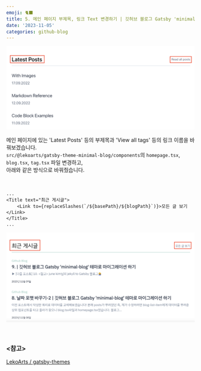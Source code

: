 ```yaml
---
emoji: 🐈‍⬛
title: 5. 메인 페이지 부제목, 링크 Text 변경하기 | 깃허브 블로그 Gatsby 'minimal-blog' 테마로 마이그레이션 하기
date: '2023-11-05'
categories: github-blog
---
```


![변경 전](./subTitle_linkName_bf.png)

메인 페이지에 있는 'Latest Posts' 등의 부제목과 'View all tags' 등의 링크 이름을 바꿔보겠습니다.  
`src/@lekoarts/gatsby-theme-minimal-blog/components`의 `homepage.tsx`, `blog.tsx`, `tag.tsx` 파일 변경하고,  
 아래와 같은 방식으로 바꿔줬습니다.

<br />

```tsx title="src/@lekoarts/gatsby-theme-minimal-blog/components/homepage.tsx"
...
<Title text="최근 게시글">
	<Link to={replaceSlashes(`/${basePath}/${blogPath}`)}>모든 글 보기</Link>
</Title>
...
```

![변경 후](./subTitle_linkName_at.png)

<br />

### <참고>

[LekoArts / gatsby-themes](https://github.com/LekoArts/gatsby-themes/tree/main/themes/gatsby-theme-minimal-blog)
